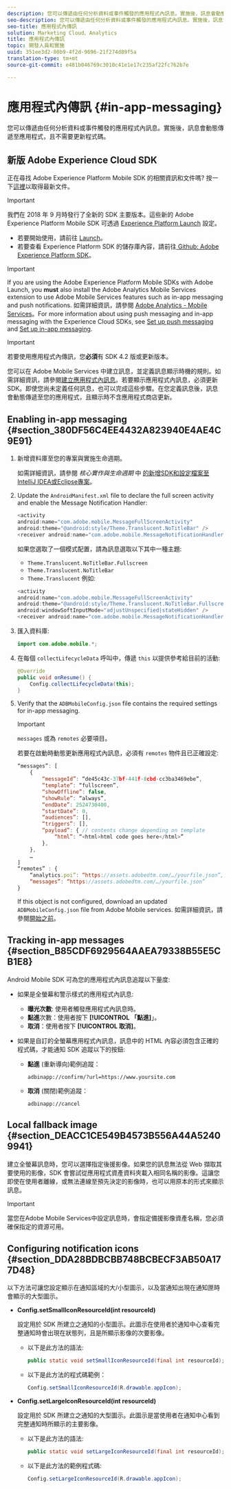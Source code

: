 ```yaml
---
description: 您可以傳遞由任何分析資料或事件觸發的應用程式內訊息。實施後，訊息會動態傳遞至應用程式，且不需要更新程式碼。
seo-description: 您可以傳遞由任何分析資料或事件觸發的應用程式內訊息。實施後，訊息會動態傳遞至應用程式，且不需要更新程式碼。
seo-title: 應用程式內傳訊
solution: Marketing Cloud、Analytics
title: 應用程式內傳訊
topic: 開發人員和實施
uuid: 351ee3d2-80b9-4f2d-9696-21f274d89f5a
translation-type: tm+mt
source-git-commit: e481b046769c3010c41e1e17c235af22fc762b7e

---
```



# 應用程式內傳訊 {#in-app-messaging}

您可以傳遞由任何分析資料或事件觸發的應用程式內訊息。實施後，訊息會動態傳遞至應用程式，且不需要更新程式碼。

## 新版 Adobe Experience Cloud SDK

正在尋找 Adobe Experience Platform Mobile SDK 的相關資訊和文件嗎? 按一下[這裡](https://aep-sdks.gitbook.io/docs/)以取得最新文件。

>[!IMPORTANT]
>
>我們在 2018 年 9 月時發行了全新的 SDK 主要版本。這些新的 Adobe Experience Platform Mobile SDK 可透過 [Experience Platform Launch](https://www.adobe.com/experience-platform/launch.html) 設定。

* 若要開始使用，請前往 [Launch](https://launch.adobe.com/)。
* 若要查看 Experience Platform SDK 的儲存庫內容，請前往[ Github: Adobe Experience Platform SDK](https://github.com/Adobe-Marketing-Cloud/acp-sdks)。

>[!IMPORTANT]
>
> If you are using the Adobe Experience Platform Mobile SDKs with Adobe Launch, you **must** also install the Adobe Analytics Mobile Services extension to use Adobe Mobile Services features such as in-app messaging and push notifications. 如需詳細資訊，請參閱 [Adobe Analytics - Mobile Services](https://aep-sdks.gitbook.io/docs/using-mobile-extensions/adobe-analytics-mobile-services)。For more information about using push messaging and in-app messaging with the Experience Cloud SDKs, see [Set up push messaging](https://aep-sdks.gitbook.io/docs/using-mobile-extensions/adobe-analytics-mobile-services#set-up-push-messaging) and [Set up in-app messaging](https://aep-sdks.gitbook.io/docs/using-mobile-extensions/adobe-analytics-mobile-services#set-up-in-app-messaging).

>[!IMPORTANT]
>
>若要使用應用程式內傳訊，您&#x200B;**必須**&#x200B;有 SDK 4.2 版或更新版本。

您可以在 Adobe Mobile Services 中建立訊息，並定義訊息顯示時機的規則。如需詳細資訊，請參閱[建立應用程式內訊息](/help/using/in-app-messaging/t-in-app-message/t-in-app-message.md)。若要顯示應用程式內訊息，必須更新 SDK。即使您尚未定義任何訊息，也可以完成這些步驟。在您定義訊息後，訊息會動態傳遞至您的應用程式，且顯示時不含應用程式商店更新。

## Enabling in-app messaging {#section_380DF56C4EE4432A823940E4AE4C9E91}

1. 新增資料庫至您的專案與實施生命週期。

   如需詳細資訊，請參閱 *核心實作與生命週期* 中 [的新增SDK和設定檔案至IntelliJ IDEA或Eclipse專案](/help/android/getting-started/dev-qs.md)。

1. Update the `AndroidManifest.xml` file to declare the full screen activity and enable the Message Notification Handler:

   ```java
   <activity  
   android:name="com.adobe.mobile.MessageFullScreenActivity"  
   android:theme="@android:style/Theme.Translucent.NoTitleBar" /> 
   <receiver android:name="com.adobe.mobile.MessageNotificationHandler" />
   ```

   如果您選取了一個模式配置，請為訊息選取以下其中一種主題:

   * `Theme.Translucent.NoTitleBar.Fullscreen`
   * `Theme.Translucent.NoTitleBar`
   * `Theme.Translucent`
   例如:

   ```java
   <activity 
   android:name="com.adobe.mobile.MessageFullScreenActivity" 
   android:theme="@android:style/Theme.Translucent.NoTitleBar.Fullscreen" 
   android:windowSoftInputMode="adjustUnspecified|stateHidden" /> 
   <receiver android:name="com.adobe.mobile.MessageNotificationHandler" />
   ```

1. 匯入資料庫:

   ```java
   import com.adobe.mobile.*;
   ```

1. 在每個 `collectLifecycleData` 呼叫中，傳遞 `this` 以提供參考給目前的活動:

   ```java
   @Override 
   public void onResume() { 
       Config.collectLifecycleData(this); 
   }
   ```

1. Verify that the `ADBMobileConfig.json` file contains the required settings for in-app messaging.

   >[!IMPORTANT]
   >
   >`messages` 或為 `remotes` 必要項目。

   若要在啟動時動態更新應用程式內訊息，必須有 `remotes` 物件且已正確設定:

   ```js
   “messages”: [ 
       { 
           “messageId”: “de45c43c-37bf-441f-8cbd-cc3ba3469ebe”, 
           “template”: “fullscreen”, 
           “showOffline”: false, 
           “showRule”: “always”, 
           “endDate”: 2524730400, 
           “startDate”: 0, 
           “audiences”: [], 
           “triggers”: [], 
           “payload”: { // contents change depending on template 
               “html”: “<html>html code goes here</html>” 
           }, 
       }, 
       … 
   ] 
   “remotes” : { 
       “analytics.poi”: “https://assets.adobedtm.com/…/yourfile.json”, 
       “messages”: “https://assets.adobedtm.com/…/yourfile.json” 
   }
   ```

   If this object is not configured, download an updated `ADBMobileConfig.json` file from Adobe Mobile services. 如需詳細資訊，請參閱[開始之前](/help/android/getting-started/requirements.md)。

## Tracking in-app messages {#section_B85CDF6929564AAEA79338B55E5CB1E8}

Android Mobile SDK 可為您的應用程式內訊息追蹤以下量度:

* 如果是全螢幕和警示樣式的應用程式內訊息:

   * **曝光次數**: 使用者觸發應用程式內訊息時。
   * **點進**&#x200B;次數：使用者按下 **[!UICONTROL 「點進]**」。
   * **取消**：使用者按下 **[!UICONTROL 取消]**。

* 如果是自訂的全螢幕應用程式內訊息，訊息中的 HTML 內容必須包含正確的程式碼，才能通知 SDK 追蹤以下的按鈕:

   * **點進** (重新導向)範例追蹤：

      `adbinapp://confirm/?url=https://www.yoursite.com`
   * **取消** (關閉)範例追蹤：

      `adbinapp://cancel`

## Local fallback image {#section_DEACC1CE549B4573B556A44A52409941}

建立全螢幕訊息時，您可以選擇指定後援影像。如果您的訊息無法從 Web 擷取其要使用的影像，SDK 會嘗試從應用程式資產資料夾載入相同名稱的影像。這讓您即使在使用者離線，或無法連線至預先決定的影像時，也可以用原本的形式來顯示訊息。

>[!IMPORTANT]
>
>當您在Adobe Mobile Services中設定訊息時，會指定備援影像資產名稱，您必須確保指定的資源可用。

## Configuring notification icons {#section_DDA28BDBCBB748BCBECF3AB50A177D48}

以下方法可讓您設定顯示在通知區域的大/小型圖示，以及當通知出現在通知匣時會顯示的大型圖示。

* **Config.setSmallIconResourceId(int resourceId)**

   設定用於 SDK 所建立之通知的小型圖示。此圖示在使用者於通知中心查看完整通知時會出現在狀態列，且是所顯示影像的次要影像。

   * 以下是此方法的語法:

      ```java
      public static void setSmallIconResourceId(final int resourceId); 
      ```

   * 以下是此方法的程式碼範例：

      ```java
      Config.setSmallIconResourceId(R.drawable.appIcon);
      ```

* **Config.setLargeIconResourceId(int resourceId)**

   設定用於 SDK 所建立之通知的大型圖示。此圖示是當使用者在通知中心看到完整通知時所顯示的主要影像。

   * 以下是此方法的語法:

      ```java
      public static void setLargeIconResourceId(final int resourceId); 
      ```

   * 以下是此方法的範例程式碼:

      ```java
      Config.setLargeIconResourceId(R.drawable.appIcon); 
      ```
